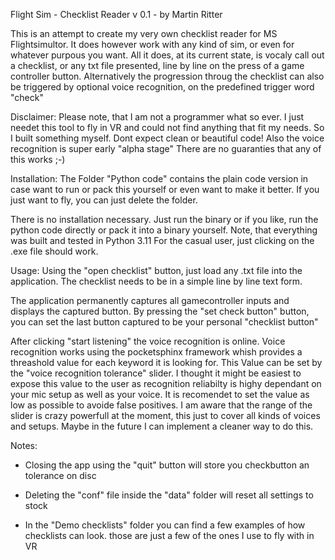 Flight Sim - Checklist Reader v 0.1 - by Martin Ritter

This is an attempt to create my very own checklist reader for MS Flightsimultor. 
It does however work with any kind of sim, or even for whatever purpous you want.
All it does, at its current state, is vocaly call out a checklist, or any txt file presented,
line by line on the press of a game controller button.
Alternatively the progression throug the checklist can also be triggered by optional
voice recognition, on the predefined trigger word "check"

Disclaimer:
  Please note, that I am not a programmer what so ever. I just needet this tool to fly
  in VR and could not find anything that fit my needs. So I built something myself.
  Dont expect clean or beautiful code!
  Also the voice recognition is super early "alpha stage" 
  There are no guaranties that any of this works ;-)

Installation:
  The Folder "Python code" contains the plain code version in case want to run or
  pack this yourself or even want to make it better. If you just want to fly, you can just delete the folder.

  There is no installation necessary. Just run the binary or if you like, run the python 
  code directly or pack it into a binary yourself. Note, that everything was built and tested 
  in Python 3.11
  For the casual user, just clicking on the .exe file should work.

Usage:
  Using the "open checklist" button, just load any .txt file into the application.
  The checklist needs to be in a simple line by line text form.

  The application permanently captures all gamecontroller inputs and displays the
  captured button. By pressing the "set check button" button, you can set the last
  button captured to be your personal "checklist button"

  After clicking "start listening" the voice recognition is online.
  Voice recognition works using the pocketsphinx framework whish provides
  a threashold value for each keyword it is looking for. 
  This Value can be set by the "voice recognition tolerance" slider.
  I thought it might be easiest to expose this value to the user as recognition reliabilty
  is highy dependant on your mic setup as well as your voice.
  It is recomendet to set the value as low as possible to avoide false positives.
  I am aware that the range of the slider is crazy powerfull at the moment,
  this just to cover all kinds of voices and setups. Maybe in the future I can
  implement a cleaner way to do this.

Notes:
  - Closing the app using the "quit" button will store you checkbutton an tolerance on disc

  - Deleting the "conf" file inside the "data" folder will reset all settings to stock

  - In the "Demo checklists" folder you can find a few examples of how checklists can look.
    those are just a few of the ones I use to fly with in VR


